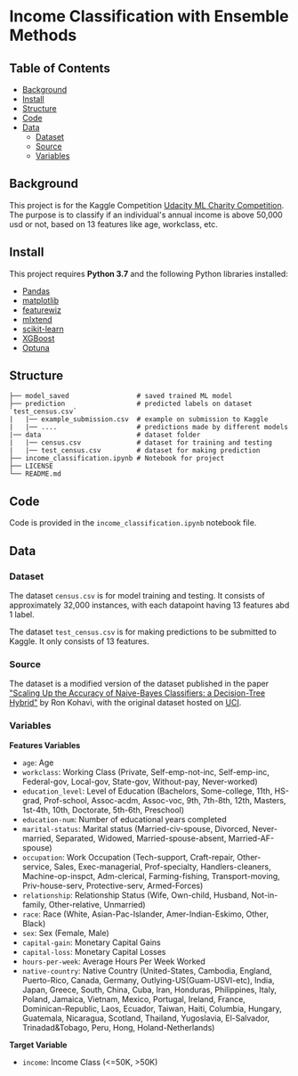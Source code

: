 # Income Classification with Ensemble Methods


## Table of Contents

* [Background](##Background)
* [Install](##Install)
* [Structure](##Structure)
* [Code](##Code)
* [Data](##Data)
  * [Dataset](###Dataset)
  * [Source](###Source)
  * [Variables](###Variables)

## Background 
This project is for the Kaggle Competition [Udacity ML Charity Competition](https://www.kaggle.com/competitions/udacity-mlcharity-competition/overview). 
The purpose is to classify if an individual's annual income is above 50,000 usd or not, based on 13 features like age, workclass, etc. 

## Install 

This project requires **Python 3.7** and the following Python libraries installed:

- [Pandas](http://pandas.pydata.org)
- [matplotlib](http://matplotlib.org/)
- [featurewiz](https://github.com/AutoViML/featurewiz#install)
- [mlxtend](https://rasbt.github.io/mlxtend/)
- [scikit-learn](http://scikit-learn.org/stable/)
- [XGBoost](https://xgboost.readthedocs.io/en/stable/)
- [Optuna](https://optuna.org/)


## Structure
	├── model_saved                 # saved trained ML model
	├── prediction                  # predicted labels on dataset `test_census.csv`
	|   |── example_submission.csv  # example on submission to Kaggle
	|   |── ....                    # predictions made by different models
	|── data                        # dataset folder
	|   |── census.csv              # dataset for training and testing
	|   |── test_census.csv         # dataset for making prediction
	├── income_classification.ipynb # Notebook for project
	├── LICENSE
	└── README.md

## Code
Code is provided in the `income_classification.ipynb` notebook file. 

## Data
### Dataset
The dataset `census.csv` is for model training and testing. It consists of approximately 32,000 instances, with each datapoint having 13 features abd 1 label. 

The dataset `test_census.csv` is for making predictions to be submitted to Kaggle. It only consists of 13 features.

### Source 
The dataset is a modified version of the dataset published in the paper ["Scaling Up the Accuracy of Naive-Bayes Classifiers: a Decision-Tree Hybrid"](https://www.aaai.org/Papers/KDD/1996/KDD96-033.pdf) by Ron Kohavi, with the original dataset hosted on [UCI](https://archive.ics.uci.edu/ml/datasets/Census+Income). 

### Variables 
**Features Variables**
- `age`: Age
- `workclass`: Working Class (Private, Self-emp-not-inc, Self-emp-inc, Federal-gov, Local-gov, State-gov, Without-pay, Never-worked)
- `education_level`: Level of Education (Bachelors, Some-college, 11th, HS-grad, Prof-school, Assoc-acdm, Assoc-voc, 9th, 7th-8th, 12th, Masters, 1st-4th, 10th, Doctorate, 5th-6th, Preschool)
- `education-num`: Number of educational years completed
- `marital-status`: Marital status (Married-civ-spouse, Divorced, Never-married, Separated, Widowed, Married-spouse-absent, Married-AF-spouse)
- `occupation`: Work Occupation (Tech-support, Craft-repair, Other-service, Sales, Exec-managerial, Prof-specialty, Handlers-cleaners, Machine-op-inspct, Adm-clerical, Farming-fishing, Transport-moving, Priv-house-serv, Protective-serv, Armed-Forces)
- `relationship`: Relationship Status (Wife, Own-child, Husband, Not-in-family, Other-relative, Unmarried)
- `race`: Race (White, Asian-Pac-Islander, Amer-Indian-Eskimo, Other, Black)
- `sex`: Sex (Female, Male)
- `capital-gain`: Monetary Capital Gains
- `capital-loss`: Monetary Capital Losses
- `hours-per-week`: Average Hours Per Week Worked
- `native-country`: Native Country (United-States, Cambodia, England, Puerto-Rico, Canada, Germany, Outlying-US(Guam-USVI-etc), India, Japan, Greece, South, China, Cuba, Iran, Honduras, Philippines, Italy, Poland, Jamaica, Vietnam, Mexico, Portugal, Ireland, France, Dominican-Republic, Laos, Ecuador, Taiwan, Haiti, Columbia, Hungary, Guatemala, Nicaragua, Scotland, Thailand, Yugoslavia, El-Salvador, Trinadad&Tobago, Peru, Hong, Holand-Netherlands)

**Target Variable**
- `income`: Income Class (<=50K, >50K)
